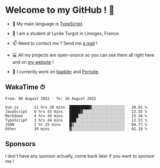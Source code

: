# Welcome to my GitHub ! 🌃

- 🔭 My main language is [TypeScript](https://www.typescriptlang.org/).

- 🌱 I am a student at Lycée Turgot in Limoges, France.

- 📫 Need to contact me ? Send me <a href="mailto:mikkel@milescode.dev">a mail</a> !

- 💻 All my projects are open-source so you can see them all right here and on <a href="https://www.vexcited.ml">my website</a> !

- 👀 I currently work on [lpadder](https://github.com/Vexcited/lpadder) and [Pornote](https://github.com/Vexcited/Pornote).

## WakaTime ⏱

<!--START_SECTION:waka-->

```text
From: 09 August 2022 - To: 16 August 2022

Vue.js       11 hrs 20 mins  █████████▓░░░░░░░░░░░░░░░   38.01 %
JavaScript   6 hrs 43 mins   █████▓░░░░░░░░░░░░░░░░░░░   22.55 %
Markdown     4 hrs 34 mins   ████░░░░░░░░░░░░░░░░░░░░░   15.34 %
TypeScript   3 hrs 44 mins   ███░░░░░░░░░░░░░░░░░░░░░░   12.53 %
JSON         1 hr 25 mins    █▒░░░░░░░░░░░░░░░░░░░░░░░   04.77 %
Other        39 mins         ▓░░░░░░░░░░░░░░░░░░░░░░░░   02.18 %
```

<!--END_SECTION:waka-->

## Sponsors

I don't have any sponsor actually, come back later if you want to sponsor me !
